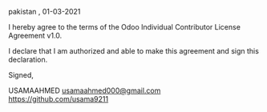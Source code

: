 pakistan , 01-03-2021

I hereby agree to the terms of the Odoo Individual Contributor License
Agreement v1.0.

I declare that I am authorized and able to make this agreement and sign this
declaration.

Signed,

USAMAAHMED usamaahmed000@gmail.com  https://github.com/usama9211
